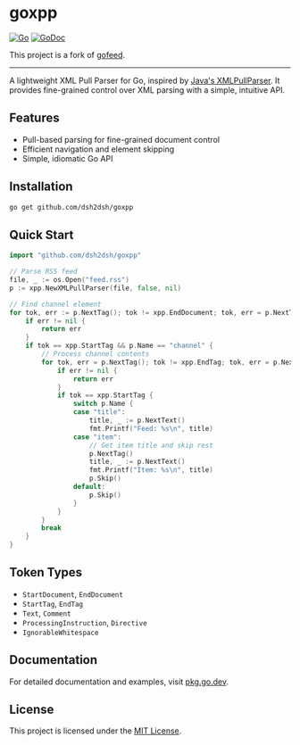 # goxpp

[![Go](https://github.com/dsh2dsh/goxpp/actions/workflows/go.yml/badge.svg)](https://github.com/dsh2dsh/goxpp/actions/workflows/go.yml)
[![GoDoc](https://godoc.org/github.com/dsh2dsh/goxpp?status.png)](https://godoc.org/github.com/dsh2dsh/goxpp)

This project is a fork of [gofeed](https://github.com/mmcdole/goxpp).

---

A lightweight XML Pull Parser for Go, inspired by [Java's XMLPullParser](http://www.xmlpull.org/v1/download/unpacked/doc/quick_intro.html). It provides fine-grained control over XML parsing with a simple, intuitive API.

## Features

- Pull-based parsing for fine-grained document control
- Efficient navigation and element skipping
- Simple, idiomatic Go API

## Installation

```bash
go get github.com/dsh2dsh/goxpp
```

## Quick Start

```go
import "github.com/dsh2dsh/goxpp"

// Parse RSS feed
file, _ := os.Open("feed.rss")
p := xpp.NewXMLPullParser(file, false, nil)

// Find channel element
for tok, err := p.NextTag(); tok != xpp.EndDocument; tok, err = p.NextTag() {
    if err != nil {
        return err
    }
    if tok == xpp.StartTag && p.Name == "channel" {
        // Process channel contents
        for tok, err = p.NextTag(); tok != xpp.EndTag; tok, err = p.NextTag() {
            if err != nil {
                return err
            }
            if tok == xpp.StartTag {
                switch p.Name {
                case "title":
                    title, _ := p.NextText()
                    fmt.Printf("Feed: %s\n", title)
                case "item":
                    // Get item title and skip rest
                    p.NextTag()
                    title, _ := p.NextText()
                    fmt.Printf("Item: %s\n", title)
                    p.Skip()
                default:
                    p.Skip()
                }
            }
        }
        break
    }
}
```

## Token Types

- `StartDocument`, `EndDocument`
- `StartTag`, `EndTag`
- `Text`, `Comment`
- `ProcessingInstruction`, `Directive`
- `IgnorableWhitespace`

## Documentation

For detailed documentation and examples, visit [pkg.go.dev](https://pkg.go.dev/github.com/dsh2dsh/goxpp).

## License

This project is licensed under the [MIT License](LICENSE).
